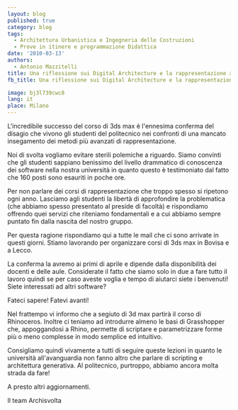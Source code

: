 ```yaml
---
layout: blog
published: true
category: blog
tags:
  - Architettura Urbanistica e Ingegneria delle Costruzioni
  - Prove in itinere e programmazione Didattica
date: '2010-03-13'
authors:
  - Antonio Mazzitelli
title: Una riflessione sui Digital Architecture e la rappresentazione al Politecnico
fb_title: Una riflessione sui Digital Architecture e la rappresentazione al Politecnico

image: bj3l739cwc8
lang: it
place: Milano
---
```


L'incredibile successo del corso di 3ds max è l'ennesima conferma del disagio che vivono gli studenti del politecnico nei confronti di una mancato insegamento dei metodi più avanzati di rappresentazione.

Noi di svolta vogliamo evitare sterili polemiche a riguardo. Siamo convinti che gli studenti sappiano benissimo del livello drammatico di conoscenza dei software nella nostra università in quanto questo è testimoniato dal fatto che 160 posti sono esauriti in poche ore.

Per non parlare dei corsi di rappresentazione che troppo spesso si ripetono ogni anno. Lasciamo agli studenti la libertà di approfondire la problematica (che abbiamo spesso presentato al preside di facoltà) e rispondiamo offrendo quei servizi che riteniamo fondamentali e a cui abbiamo sempre puntato fin dalla nascita del nostro gruppo.

Per questa ragione rispondiamo qui a tutte le mail che ci sono arrivate in questi giorni. Stiamo lavorando per organizzare corsi di 3ds max in Bovisa e a Lecco.

La conferma la avremo ai primi di aprile e dipende dalla disponibilità dei docenti e delle aule. Considerate il fatto che siamo solo in due a fare tutto il lavoro quindi se per caso aveste voglia e tempo di aiutarci siete i benvenuti! Siete interessati ad altri software?

Fateci sapere! Fatevi avanti!

Nel frattempo vi informo che a segiuto di 3d max partirà il corso di Rhinoceros. Inoltre ci teniamo ad introdurre almeno le basi di Grasshopper che, appoggandosi a Rhino, permette di scriptare e parametrizzare forme più o meno complesse in modo semplice ed intuitivo.

Consigliamo quindi vivamente a tutti di seguire queste lezioni in quanto le università all'avanguardia non fanno altro che parlare di scripting e architettura generativa. Al politecnico, purtroppo, abbiamo ancora molta strada da fare!

A presto altri aggiornamenti.

Il team Archisvolta
